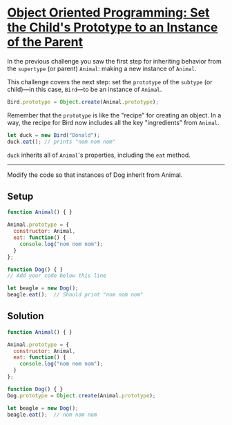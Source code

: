 # [Object Oriented Programming: Set the Child's Prototype to an Instance of the Parent](https://learn.freecodecamp.org/javascript-algorithms-and-data-structures/object-oriented-programming/set-the-childs-prototype-to-an-instance-of-the-parent)

In the previous challenge you saw the first step for inheriting behavior from the `supertype` (or parent) `Animal`: making a new instance of `Animal`.

This challenge covers the next step: set the `prototype` of the `subtype` (or child)—in this case, `Bird`—to be an instance of `Animal`.

```js
Bird.prototype = Object.create(Animal.prototype);
```

Remember that the `prototype` is like the "recipe" for creating an object. In a way, the recipe for Bird now includes all the key "ingredients" from `Animal`.

```js
let duck = new Bird("Donald");
duck.eat(); // prints "nom nom nom"
```

`duck` inherits all of `Animal`'s properties, including the `eat` method.

---

Modify the code so that instances of Dog inherit from Animal.

## Setup
```js
function Animal() { }

Animal.prototype = {
  constructor: Animal,
  eat: function() {
    console.log("nom nom nom");
  }
};

function Dog() { }
// Add your code below this line

let beagle = new Dog();
beagle.eat();  // Should print "nom nom nom"
```

## Solution
```js
function Animal() { }

Animal.prototype = {
  constructor: Animal,
  eat: function() {
    console.log("nom nom nom");
  }
};

function Dog() { }
Dog.prototype = Object.create(Animal.prototype);

let beagle = new Dog();
beagle.eat();  // nom nom nom
```